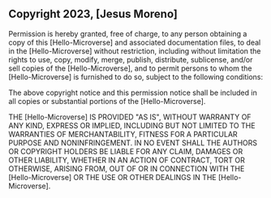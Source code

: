 ## Copyright 2023, [Jesus Moreno]

Permission is hereby granted, free of charge, to any person obtaining a copy of this [Hello-Microverse] and associated documentation files, to deal in the [Hello-Microverse] without restriction, including without limitation the rights to use, copy, modify, merge, publish, distribute, sublicense, and/or sell copies of the [Hello-Microverse], and to permit persons to whom the [Hello-Microverse] is furnished to do so, subject to the following conditions:

The above copyright notice and this permission notice shall be included in all copies or substantial portions of the [Hello-Microverse].

THE [Hello-Microverse] IS PROVIDED "AS IS", WITHOUT WARRANTY OF ANY KIND, EXPRESS OR IMPLIED, INCLUDING BUT NOT LIMITED TO THE WARRANTIES OF MERCHANTABILITY, FITNESS FOR A PARTICULAR PURPOSE AND NONINFRINGEMENT. IN NO EVENT SHALL THE AUTHORS OR COPYRIGHT HOLDERS BE LIABLE FOR ANY CLAIM, DAMAGES OR OTHER LIABILITY, WHETHER IN AN ACTION OF CONTRACT, TORT OR OTHERWISE, ARISING FROM, OUT OF OR IN CONNECTION WITH THE [Hello-Microverse] OR THE USE OR OTHER DEALINGS IN THE [Hello-Microverse].